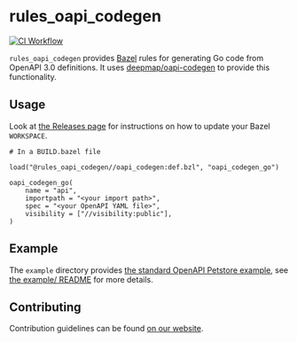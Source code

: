 # rules_oapi_codegen

[![CI Workflow](https://github.com/Silicon-Ally/rules_oapi_codegen/actions/workflows/build.yml/badge.svg)](https://github.com/Silicon-Ally/rules_oapi_codegen/actions?query=branch%3Amain)

`rules_oapi_codegen` provides [Bazel](https://bazel.build) rules for generating Go code from OpenAPI 3.0 definitions. It uses [deepmap/oapi-codegen](https://github.com/deepmap/oapi-codegen) to provide this functionality.

## Usage

Look at [the Releases page](https://github.com/Silicon-Ally/rules_oapi_codegen/releases) for instructions on how to update your Bazel `WORKSPACE`.

```bazel
# In a BUILD.bazel file

load("@rules_oapi_codegen//oapi_codegen:def.bzl", "oapi_codegen_go")

oapi_codegen_go(
    name = "api",
    importpath = "<your import path>",
    spec = "<your OpenAPI YAML file>",
    visibility = ["//visibility:public"],
)
```

## Example

The `example` directory provides [the standard OpenAPI Petstore example](https://github.com/OAI/OpenAPI-Specification/blob/main/examples/vv3.0/petstore.yaml), see [the example/ README](/example/README.md) for more details.

## Contributing

Contribution guidelines can be found [on our website](https://siliconally.org/oss/contributor-guidelines).